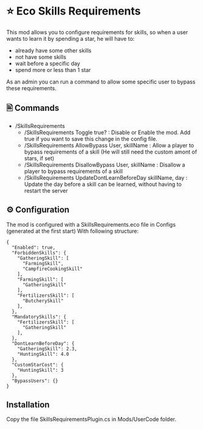 # ⭐ Eco Skills Requirements

This mod allows you to configure requirements for skills, so when a user wants to learn it by spending a star, he will have to:
- already have some other skills
- not have some skills
- wait before a specific day
- spend more or less than 1 star

As an admin you can run a command to allow some specific user to bypass these requirements.

## 🖹 Commands

* /SkillsRequirements
  * /SkillsRequirements Toggle true?                              : Disable or Enable the mod. Add true if you want to save this change in the config file.
  * /SkillsRequirements AllowBypass User, skillName               : Allow a player to bypass requirements of a skill (He will still need the custom amont of stars, if set)
  * /SkillsRequirements DisallowBypass User, skillName            : Disallow a player to bypass requirements of a skill
  * /SkillsRequirements UpdateDontLearnBeforeDay skillName, day   : Update the day before a skill can be learned, without having to restart the server

## ⚙️ Configuration

The mod is configured with a SkillsRequirements.eco file in Configs (generated at the first start)
With following structure:

```
{
  "Enabled": true,
  "ForbiddenSkills": {
    "GatheringSkill": [
      "FarmingSkill",
      "CampfireCookingSkill"
    ],
    "FarmingSkill": [
      "GatheringSkill"
    ],
    "FertilizersSkill": [
      "ButcherySkill"
    ],
  },
  "MandatorySkills": {
    "FertilizersSkill": [
      "GatheringSkill"
    ],
  },
  "DontLearnBeforeDay": {
    "GatheringSkill": 2.3,
    "HuntingSkill": 4.0
  },
  "CustomStarCost": {
    "HuntingSkill": 3
  },
  "BypassUsers": {}
}
```

## Installation

Copy the file SkillsRequirementsPlugin.cs in Mods/UserCode folder.
